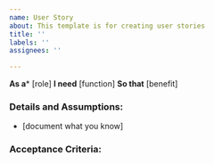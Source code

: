 ```yaml
---
name: User Story
about: This template is for creating user stories
title: ''
labels: ''
assignees: ''

---
```


**As a*** [role]
**I need** [function]
**So that** [benefit]

### Details and Assumptions:
* [document what you know]

### Acceptance Criteria:
